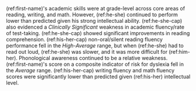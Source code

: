 (ref:first-name)'s academic skills were at grade-level across core areas of reading, writing, and math.
However, (ref:he-she) continued to perform lower than predicted given his strong intellectual ability.
(ref:he-she-cap) also evidenced a _Clinically Significant_ weakness in academic fluency/rate of test-taking.
(ref:he-she-cap) showed significant improvements in reading comprehension.
(ref:his-her-cap) non-oral/silent reading fluency performance fell in the _High-Average_ range, but when (ref:he-she) had to read out loud, (ref:he-she) was slower, and it was more difficult for (ref:him-her).
Phonological awareness continued to be a relative weakness.
(ref:first-name)'s score on a composite indicator of risk for dyslexia fell in the _Average_ range.
(ref:his-her-cap) writing fluency and math fluency scores were significantly lower than predicted given (ref:his-her) intellectual level.
